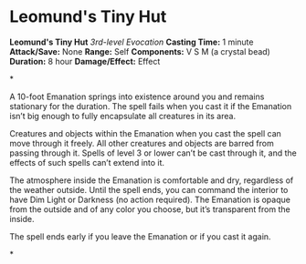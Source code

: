 # Leomund's Tiny Hut

**Leomund's Tiny Hut**
_3rd-level Evocation_
**Casting Time:** 1 minute
**Attack/Save:** None
**Range:** Self
**Components:** V S M (a crystal bead)
**Duration:** 8 hour
**Damage/Effect:** Effect

*<p>A 10-foot Emanation springs into existence around you and remains stationary for the duration. The spell fails when you cast it if the Emanation isn’t big enough to fully encapsulate all creatures in its area.

Creatures and objects within the Emanation when you cast the spell can move through it freely. All other creatures and objects are barred from passing through it. Spells of level 3 or lower can’t be cast through it, and the effects of such spells can’t extend into it.

The atmosphere inside the Emanation is comfortable and dry, regardless of the weather outside. Until the spell ends, you can command the interior to have Dim Light or Darkness (no action required). The Emanation is opaque from the outside and of any color you choose, but it’s transparent from the inside.

The spell ends early if you leave the Emanation or if you cast it again.</p>*